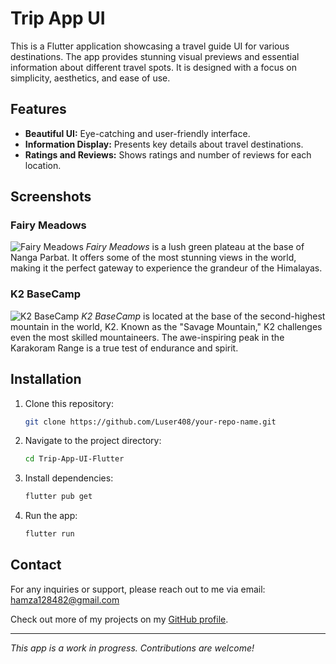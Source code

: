 # Trip App UI

This is a Flutter application showcasing a travel guide UI for various destinations. The app provides stunning visual previews and essential information about different travel spots. It is designed with a focus on simplicity, aesthetics, and ease of use.

## Features

- **Beautiful UI:** Eye-catching and user-friendly interface.
- **Information Display:** Presents key details about travel destinations.
- **Ratings and Reviews:** Shows ratings and number of reviews for each location.

## Screenshots

### Fairy Meadows
![Fairy Meadows](./trip.png)
*Fairy Meadows* is a lush green plateau at the base of Nanga Parbat. It offers some of the most stunning views in the world, making it the perfect gateway to experience the grandeur of the Himalayas.

### K2 BaseCamp
![K2 BaseCamp](./trip1.png)
*K2 BaseCamp* is located at the base of the second-highest mountain in the world, K2. Known as the "Savage Mountain," K2 challenges even the most skilled mountaineers. The awe-inspiring peak in the Karakoram Range is a true test of endurance and spirit.

## Installation

1. Clone this repository:
    ```bash
    git clone https://github.com/Luser408/your-repo-name.git
    ```
2. Navigate to the project directory:
    ```bash
    cd Trip-App-UI-Flutter
    ```
3. Install dependencies:
    ```bash
    flutter pub get
    ```
4. Run the app:
    ```bash
    flutter run
    ```
## Contact

For any inquiries or support, please reach out to me via email: [hamza128482@gmail.com](mailto:hamza128482@gmail.com)

Check out more of my projects on my [GitHub profile](https://github.com/Luser408).

---

*This app is a work in progress. Contributions are welcome!*

